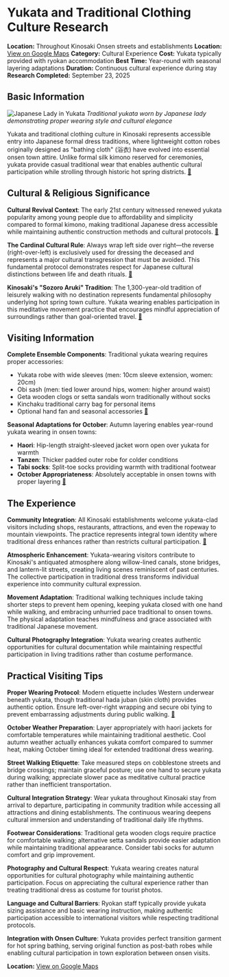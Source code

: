 # Yukata and Traditional Clothing Culture Research

**Location:** Throughout Kinosaki Onsen streets and establishments
**Location:** [View on Google Maps](https://maps.google.com/maps?q=36.204824,138.252924)
**Category:** Cultural Experience
**Cost:** Yukata typically provided with ryokan accommodation
**Best Time:** Year-round with seasonal layering adaptations
**Duration:** Continuous cultural experience during stay
**Research Completed:** September 23, 2025

## Basic Information

![Japanese Lady in Yukata](https://upload.wikimedia.org/wikipedia/commons/7/75/A_Japanese_lady_wearing_a_Yukata.jpg)
*Traditional yukata worn by Japanese lady demonstrating proper wearing style and cultural elegance*

Yukata and traditional clothing culture in Kinosaki represents accessible entry into Japanese formal dress traditions, where lightweight cotton robes originally designed as "bathing cloth" (浴衣) have evolved into essential onsen town attire. Unlike formal silk kimono reserved for ceremonies, yukata provide casual traditional wear that enables authentic cultural participation while strolling through historic hot spring districts. [🔗](https://en.wikipedia.org/wiki/Yukata)

## Cultural & Religious Significance

**Cultural Revival Context**: The early 21st century witnessed renewed yukata popularity among young people due to affordability and simplicity compared to formal kimono, making traditional Japanese dress accessible while maintaining authentic construction methods and cultural protocols. [🔗](https://en.wikipedia.org/wiki/Yukata)

**The Cardinal Cultural Rule**: Always wrap left side over right—the reverse (right-over-left) is exclusively used for dressing the deceased and represents a major cultural transgression that must be avoided. This fundamental protocol demonstrates respect for Japanese cultural distinctions between life and death rituals. [🔗](https://arigatojapan.co.jp/a-guide-to-japans-yukata/)

**Kinosaki's "Sozoro Aruki" Tradition**: The 1,300-year-old tradition of leisurely walking with no destination represents fundamental philosophy underlying hot spring town culture. Yukata wearing enables participation in this meditative movement practice that encourages mindful appreciation of surroundings rather than goal-oriented travel. [🔗](https://visitkinosaki.com/about-kinosaki/strolling-the-town-in-yukata/)

## Visiting Information

**Complete Ensemble Components**: Traditional yukata wearing requires proper accessories:
- Yukata robe with wide sleeves (men: 10cm sleeve extension, women: 20cm)
- Obi sash (men: tied lower around hips, women: higher around waist)
- Geta wooden clogs or setta sandals worn traditionally without socks
- Kinchaku traditional carry bag for personal items
- Optional hand fan and seasonal accessories [🔗](https://shop.japanobjects.com/blogs/editorial/yukata-guide)

**Seasonal Adaptations for October**: Autumn layering enables year-round yukata wearing in onsen towns:
- **Haori**: Hip-length straight-sleeved jacket worn open over yukata for warmth
- **Tanzen**: Thicker padded outer robe for colder conditions
- **Tabi socks**: Split-toe socks providing warmth with traditional footwear
- **October Appropriateness**: Absolutely acceptable in onsen towns with proper layering [🔗](https://arigatojapan.co.jp/a-guide-to-japans-yukata/)

## The Experience

**Community Integration**: All Kinosaki establishments welcome yukata-clad visitors including shops, restaurants, attractions, and even the ropeway to mountain viewpoints. The practice represents integral town identity where traditional dress enhances rather than restricts cultural participation. [🔗](https://visitkinosaki.com/about-kinosaki/strolling-the-town-in-yukata/)

**Atmospheric Enhancement**: Yukata-wearing visitors contribute to Kinosaki's antiquated atmosphere along willow-lined canals, stone bridges, and lantern-lit streets, creating living scenes reminiscent of past centuries. The collective participation in traditional dress transforms individual experience into community cultural expression.

**Movement Adaptation**: Traditional walking techniques include taking shorter steps to prevent hem opening, keeping yukata closed with one hand while walking, and embracing unhurried pace traditional to onsen towns. The physical adaptation teaches mindfulness and grace associated with traditional Japanese movement.

**Cultural Photography Integration**: Yukata wearing creates authentic opportunities for cultural documentation while maintaining respectful participation in living traditions rather than costume performance.

## Practical Visiting Tips

**Proper Wearing Protocol**: Modern etiquette includes Western underwear beneath yukata, though traditional hada juban (skin cloth) provides authentic option. Ensure left-over-right wrapping and secure obi tying to prevent embarrassing adjustments during public walking. [🔗](https://shop.japanobjects.com/blogs/editorial/yukata-guide)

**October Weather Preparation**: Layer appropriately with haori jackets for comfortable temperatures while maintaining traditional aesthetic. Cool autumn weather actually enhances yukata comfort compared to summer heat, making October timing ideal for extended traditional dress wearing.

**Street Walking Etiquette**: Take measured steps on cobblestone streets and bridge crossings; maintain graceful posture; use one hand to secure yukata during walking; appreciate slower pace as meditative cultural practice rather than inefficient transportation.

**Cultural Integration Strategy**: Wear yukata throughout Kinosaki stay from arrival to departure, participating in community tradition while accessing all attractions and dining establishments. The continuous wearing deepens cultural immersion and understanding of traditional daily life rhythms.

**Footwear Considerations**: Traditional geta wooden clogs require practice for comfortable walking; alternative setta sandals provide easier adaptation while maintaining traditional appearance. Consider tabi socks for autumn comfort and grip improvement.

**Photography and Cultural Respect**: Yukata wearing creates natural opportunities for cultural photography while maintaining authentic participation. Focus on appreciating the cultural experience rather than treating traditional dress as costume for tourist photos.

**Language and Cultural Barriers**: Ryokan staff typically provide yukata sizing assistance and basic wearing instruction, making authentic participation accessible to international visitors while respecting traditional protocols.

**Integration with Onsen Culture**: Yukata provides perfect transition garment for hot spring bathing, serving original function as post-bath robes while enabling cultural participation in town exploration between onsen visits.

**Location:** [View on Google Maps](https://maps.google.com/maps?q=Kinosaki+Onsen+Historic+District,+Toyooka,+Hyogo,+Japan)
